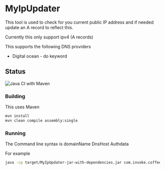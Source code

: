 # MyIpUpdater

This tool is used to check for you current public IP address and if needed update an A record to reflect this.

Currently this only support ipv4 (A records)

This supports the following DNS providers
* Digital ocean - do keyword

## Status

![Java CI with Maven](https://github.com/invoke-Coffee/MyIpUpdater/workflows/Java%20CI%20with%20Maven/badge.svg)

### Building

This uses Maven

``` sh
mvn install
mvn clean compile assembly:single
```

### Running

The Command line syntax is domainName DnsHost Authdata

For example

``` sh
java -cp target/MyIpUpdater-jar-with-dependencies.jar com.invoke.coffee.MyIpUpdater.main test.home.invoke.coffee do xxxxxxxxxxxxxxxxxxxxxxxxxxxxxxx
````
